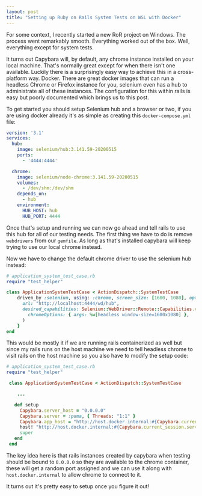 ```yaml
---
layout: post
title: "Setting up Ruby on Rails System Tests on WSL with Docker"
---
```


For some context, I recently started a new RoR project on Windows. The process went remarkably smooth. Everything worked out of the box. Well, everything except for system tests.

It turns out Capybara will, by default, any chrome instance installed on your local machine. That's normally great except for when there isn't one available. Luckily there is a surprisingly easy way to achieve this in a cross-platform way. Docker. There are great docker images that can run a headless Chrome or Firefox instance for you, selenium even has a hub to administrate all of these instances. The configuration for this within rails is easy but poorly documented which brings us to this post.

To get started you should setup Selenium hub and a browser or two, if you are using docker already it's as simple as creating this `docker-compose.yml` file:

```yaml
version: '3.1'
services:
  hub:
    image: selenium/hub:3.141.59-20200515
    ports: 
      - '4444:4444'

  chrome:
    image: selenium/node-chrome:3.141.59-20200515
    volumes:
      - /dev/shm:/dev/shm
    depends_on:
      - hub
    environment:
      HUB_HOST: hub
      HUB_PORT: 4444
```

Once that's setup and running we can now go ahead and tell rails to use this hub for all of our testing needs. The first thing we have to do is remove `webdrivers` from our `gemfile`. As long as that's installed capybara will keep trying to use our local chrome instead.

Now we have to change the default chrome driver to use the selenium hub instead:

```ruby
# application_system_test_case.rb 
require "test_helper"

class ApplicationSystemTestCase < ActionDispatch::SystemTestCase
	driven_by :selenium, using: :chrome, screen_size: [1600, 1080], options: {
	  url: "http://localhost:4444/wd/hub",
	  desired_capabilities: Selenium::WebDriver::Remote::Capabilities.chrome(
		chromeOptions: { args: %w[headless window-size=1600x1080] },
	  )
	}
end
```

This would be mostly it if we are running rails containerized as well but since my rails runs on the host machine we need to tell headless chrome to visit rails on the host machine so you also have to modify the setup code:

```ruby
# application_system_test_case.rb 
require "test_helper"

 class ApplicationSystemTestCase < ActionDispatch::SystemTestCase

	...

   def setup
     Capybara.server_host = "0.0.0.0"
     Capybara.server = :puma, { Threads: "1:1" }
     Capybara.app_host = "http://host.docker.internal:#{Capybara.current_session.server.port}"
     host! "http://host.docker.internal:#{Capybara.current_session.server.port}"
     super
   end
 end
```

The key idea here is that rails instances created by capybara when testing should be bound to `0.0.0.0` so they are available to the chrome container, these will get a random port assigned and we can use it along with `host.docker.internal` to allow chrome to connect to it.

It turns out it's pretty easy to setup once you figure it out!